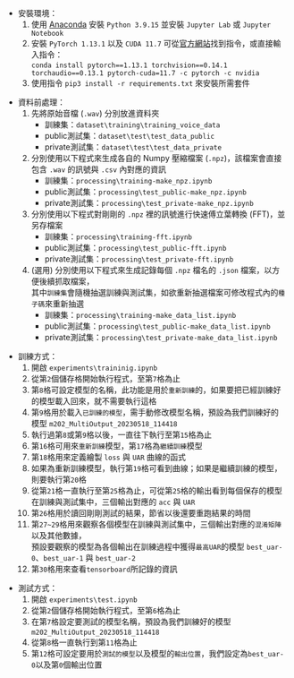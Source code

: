 - 安裝環境：
    1. 使用 [Anaconda](https://www.anaconda.com/download) 安裝 `Python 3.9.15`
    並安裝 `Jupyter Lab` 或 `Jupyter Notebook`
    2. 安裝 `PyTorch 1.13.1` 以及 `CUDA 11.7` 可從[官方網站](https://pytorch.org/get-started/previous-versions/)找到指令，或直接輸入指令：  
    `conda install pytorch==1.13.1 torchvision==0.14.1 torchaudio==0.13.1 pytorch-cuda=11.7 -c pytorch -c nvidia`
    3. 使用指令 `pip3 install -r requirements.txt` 來安裝所需套件

+ 資料前處理：
    1. 先將原始音檔 (`.wav`) 分別放進資料夾
        - 訓練集：`dataset\training\training_voice_data`
        - public測試集：`dataset\test\test_data_public`
        - private測試集：`dataset\test\test_data_private`
    2. 分別使用以下程式來生成各自的 Numpy 壓縮檔案 (`.npz`)，該檔案會直接包含 `.wav` 的訊號與 `.csv` 內對應的資訊
        - 訓練集：`processing\training-make_npz.ipynb`
        - public測試集：`processing\test_public-make_npz.ipynb`
        - private測試集：`processing\test_private-make_npz.ipynb`
    3. 分別使用以下程式對剛剛的 `.npz` 裡的訊號進行快速傅立葉轉換 (FFT)，並另存檔案
        - 訓練集：`processing\training-fft.ipynb`
        - public測試集：`processing\test_public-fft.ipynb`
        - private測試集：`processing\test_private-fft.ipynb`
    4. (選用) 分別使用以下程式來生成記錄每個 `.npz` 檔名的 `.json` 檔案，以方便後續抓取檔案，  
    其中`訓練集`會隨機抽選訓練與測試集，如欲重新抽選檔案可修改程式內的`種子碼`來重新抽選
        - 訓練集：`processing\training-make_data_list.ipynb`
        - public測試集：`processing\test_public-make_data_list.ipynb`
        - private測試集：`processing\test_private-make_data_list.ipynb`
    
- 訓練方式：
    1. 開啟 `experiments\traininig.ipynb`
    2. 從第`2`個儲存格開始執行程式，至第`7`格為止
    3. 第`8`格可設定模型的名稱，此功能是用於`重新訓練`的，如果要把已經訓練好的模型載入回來，就不需要執行這格
    4. 第`9`格用於載入`已訓練的模型`，需手動修改模型名稱，預設為我們訓練好的模型 `m202_MultiOutput_20230518_114418`
    5. 執行過第`8`或第`9`格以後，一直往下執行至第`15`格為止
    6. 第`16`格可用來`重新訓練`模型，第`17`格為`繼續訓練`模型
    7. 第`18`格用來定義繪製 `loss` 與 `UAR` 曲線的函式
    8. 如果為重新訓練模型，執行第`19`格可看到曲線；如果是繼續訓練的模型，則要執行第`20`格
    9. 從第`21`格一直執行至第`25`格為止，可從第`25`格的輸出看到每個保存的模型在訓練與測試集中，三個輸出對應的 `acc` 與 `UAR`
    10. 第`26`格用於讀回剛剛測試的結果，節省以後還要重跑結果的時間
    11. 第`27~29`格用來觀察各個模型在訓練與測試集中，三個輸出對應的`混淆矩陣`以及其他數據，  
    預設要觀察的模型為各個輸出在訓練過程中獲得`最高UAR`的模型 `best_uar-0`、`best_uar-1` 與 `best_uar-2`
    12. 第`30`格用來查看`tensorboard`所記錄的資訊

+ 測試方式：
    1. 開啟 `experiments\test.ipynb`
    2. 從第`2`個儲存格開始執行程式，至第`6`格為止
    3. 在第`7`格設定要測試的模型名稱，預設為我們訓練好的模型 `m202_MultiOutput_20230518_114418`
    4. 從第`8`格一直執行到第`11`格為止
    5. 第`12`格可設定要用於`測試的模型`以及模型的`輸出位置`，我們設定為`best_uar-0`以及第`0`個輸出位置
